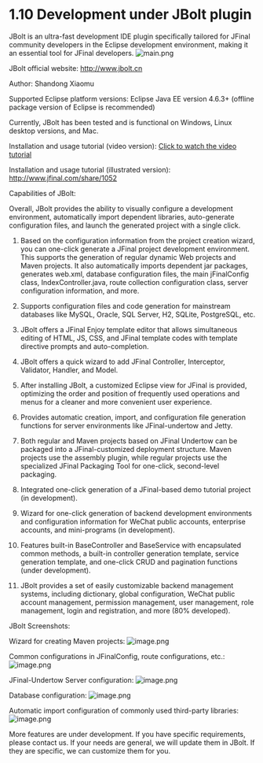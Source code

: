 # 1.10 Development under JBolt plugin
JBolt is an ultra-fast development IDE plugin specifically tailored for JFinal community developers in the Eclipse development environment, making it an essential tool for JFinal developers.
![main.png](/jfinal-doc/1.10/10114_20190131214955.png)

JBolt official website: http://www.jbolt.cn

Author: Shandong Xiaomu

Supported Eclipse platform versions: Eclipse Java EE version 4.6.3+ (offline package version of Eclipse is recommended)

Currently, JBolt has been tested and is functional on Windows, Linux desktop versions, and Mac.

Installation and usage tutorial (video version): [Click to watch the video tutorial](https://ke.qq.com/course/354301)

Installation and usage tutorial (illustrated version): http://www.jfinal.com/share/1052

Capabilities of JBolt:

Overall, JBolt provides the ability to visually configure a development environment, automatically import dependent libraries, auto-generate configuration files, and launch the generated project with a single click.

1. Based on the configuration information from the project creation wizard, you can one-click generate a JFinal project development environment. This supports the generation of regular dynamic Web projects and Maven projects. It also automatically imports dependent jar packages, generates web.xml, database configuration files, the main jFinalConfig class, IndexController.java, route collection configuration class, server configuration information, and more.

2. Supports configuration files and code generation for mainstream databases like MySQL, Oracle, SQL Server, H2, SQLite, PostgreSQL, etc.

3. JBolt offers a JFinal Enjoy template editor that allows simultaneous editing of HTML, JS, CSS, and JFinal template codes with template directive prompts and auto-completion.

4. JBolt offers a quick wizard to add JFinal Controller, Interceptor, Validator, Handler, and Model.

5. After installing JBolt, a customized Eclipse view for JFinal is provided, optimizing the order and position of frequently used operations and menus for a cleaner and more convenient user experience.

6. Provides automatic creation, import, and configuration file generation functions for server environments like JFinal-undertow and Jetty.

7. Both regular and Maven projects based on JFinal Undertow can be packaged into a JFinal-customized deployment structure. Maven projects use the assembly plugin, while regular projects use the specialized JFinal Packaging Tool for one-click, second-level packaging.

8. Integrated one-click generation of a JFinal-based demo tutorial project (in development).

9. Wizard for one-click generation of backend development environments and configuration information for WeChat public accounts, enterprise accounts, and mini-programs (in development).

10. Features built-in BaseController and BaseService with encapsulated common methods, a built-in controller generation template, service generation template, and one-click CRUD and pagination functions (under development).

11. JBolt provides a set of easily customizable backend management systems, including dictionary, global configuration, WeChat public account management, permission management, user management, role management, login and registration, and more (80% developed).

JBolt Screenshots:

Wizard for creating Maven projects:
![image.png](/jfinal-doc/1.10/10114_20190131221320.png)

Common configurations in JFinalConfig, route configurations, etc.:
![image.png](/jfinal-doc/1.10/10114_20190131221614.png)

JFinal-Undertow Server configuration:
![image.png](/jfinal-doc/1.10/10114_20190131221417.png)

Database configuration:
![image.png](/jfinal-doc/1.10/10114_20190131221712.png)

Automatic import configuration of commonly used third-party libraries:
![image.png](/jfinal-doc/1.10/10114_20190131222521.png)

More features are under development. If you have specific requirements, please contact us. If your needs are general, we will update them in JBolt. If they are specific, we can customize them for you.